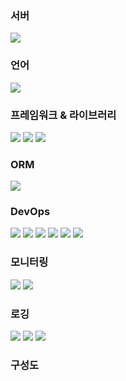 ### 서버
<img src="https://img.shields.io/badge/Ubuntu Server 22.04 LTS-E95420?style=flat-square&logo=Ubuntu&logoColor=white">

### 언어
<img src="https://img.shields.io/badge/JAVA 17-2F2625?style=flat-square&logo=coffeescript&logoColor=white"> 

### 프레임워크 & 라이브러리
<img src="https://img.shields.io/badge/Spring Boot-6DB33F?style=flat-square&logo=SpringBoot&logoColor=white"> <img src="https://img.shields.io/badge/Spring Batch-6DB33F?style=flat-square&logo=Spring&logoColor=white"> <img src="https://img.shields.io/badge/Spring Docs & Swagger-85EA2D?style=flat-square&logo=swagger&logoColor=black">

### ORM
<img src="https://img.shields.io/badge/Spring Data JPA & Querydsl-6DB33F?style=flat-square&logo=spring&logoColor=white"> 

### DevOps
<img src="https://img.shields.io/badge/Docker-2496ED?style=flat-square&logo=Docker&logoColor=white"> <img src="https://img.shields.io/badge/MySQL8-4479A1?style=flat-square&logo=MySQL&logoColor=white"> <img src="https://img.shields.io/badge/Redis-DC382D?style=flat-square&logo=Redis&logoColor=white"> <img src="https://img.shields.io/badge/MongoDB-47A248?style=flat-square&logo=mongodb&logoColor=white"> <img src="https://img.shields.io/badge/Jenkins-D24939?style=flat-square&logo=jenkins&logoColor=white"> <img src="https://img.shields.io/badge/Apache Kafka-231F20?style=flat-square&logo=apachekafka&logoColor=white"> 

### 모니터링
<img src="https://img.shields.io/badge/Prometheus-E6522C?style=flat-square&logo=prometheus&logoColor=white"> <img src="https://img.shields.io/badge/Grafana-F46800?style=flat-square&logo=grafana&logoColor=white">

### 로깅
<img src="https://img.shields.io/badge/Elasticsearch-005571?style=flat-square&logo=elasticsearch&logoColor=white"> <img src="https://img.shields.io/badge/Logstash-005571?style=flat-square&logo=logstash&logoColor=white"> <img src="https://img.shields.io/badge/Kibana-005571?style=flat-square&logo=kibana&logoColor=white">

### 구성도
